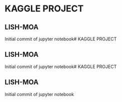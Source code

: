 # KAGGLE PROJECT 
## LISH-MOA

Initial commit of jupyter notebook# KAGGLE PROJECT 
## LISH-MOA

Initial commit of jupyter notebook# KAGGLE PROJECT 
## LISH-MOA

Initial commit of jupyter notebook

